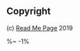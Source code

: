 <!-- ## TODO

- [ ] Add a new item to the todo list. -->

## Copyright

(c) [Read Me Page][1] 2019

[1]: https://readme.page

%~ -1%